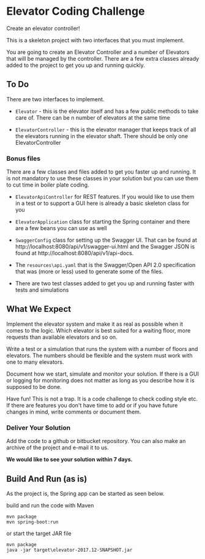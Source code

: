 # Elevator Coding Challenge

Create an elevator controller!

This is a skeleton project with two interfaces that you must implement.

You are going to create an Elevator Controller and a number of Elevators that will be managed by the controller. 
There are a few extra classes already added to the project to get you up and running quickly.

## To Do

There are two interfaces to implement.

 * `Elevator` - this is the elevator itself and has a few public methods to take care of. There can be n number of elevators at the same time

 * `ElevatorController` - this is the elevator manager that keeps track of all the elevators running in the elevator shaft. There should be only one ElevatorController

### Bonus files

There are a few classes and files added to get you faster up and running. It is not mandatory to use these classes in 
your solution but you can use them to cut time in boiler plate coding.

 * `ElevatorApiController` for REST features. If you would like to use them in a test or to support a GUI here is already a basic skeleton class for you

 * `ElevatorApplication` class for starting the Spring container and there are a few beans you can use as well
 
 * `SwaggerConfig` class for setting up the Swagger UI. That can be found at http://localhost:8080/api/v1/swagger-ui.html
 and the Swagger JSON is found at  http://localhost:8080/api/v1/api-docs.
 
 * The `resources\api.yaml` that is the Swagger/Open API 2.0 specification that was (more or less) used to generate some of the files.
 
 * There are two test classes added to get you up and running faster with tests and simulations

## What We Expect

Implement the elevator system and make it as real as possible when it comes to the logic. Which elevator is best 
suited for a waiting floor, more requests than available elevators and so on.

Write a test or a simulation that runs the system with a number of floors and elevators. The numbers should be flexible 
and the system must work with one to many elevators.

Document how we start, simulate and monitor your solution. If there is a GUI or logging for monitoring does not matter 
as long as you describe how it is supposed to be done.

Have fun! This is not a trap. It is a code challenge to check coding style etc. If there are features you don't have 
time to add or if you have future changes in mind, write comments or document them.

### Deliver Your Solution

Add the code to a github or bitbucket repository. You can also make an archive of the project and e-mail it to us. 

__We would like to see your solution within 7 days.__
 
## Build And Run (as is)

As the project is, the Spring app can be started as seen below.

build and run the code with Maven

    mvn package
    mvn spring-boot:run

or start the target JAR file 

    mvn package
    java -jar target\elevator-2017.12-SNAPSHOT.jar



